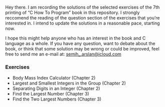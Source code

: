 Hey there. I am recording the solutions of the selected exercises of the 7th printing of “C How To Program” book in this repository. I strongly reccomend the reading of the question section of the exercises that you’re interested in. I intend to update the solutions in a reasonable pace, starting now.

I hope this might help anyone who has an interest in the book and C language as a whole. If you have any question, want to debate about the book, or think that some solution may be wrong or could be improved, feel free to send me an e-mail at: semih_.arslan@icloud.com

### Exercises
 - Body Mass Index Calculator (Chapter 2)
 - Largest and Smallest Integers in the Group (Chapter 2)
 - Separating Digits in an Integer (Chapter 2)
 - Find the Largest Number (Chapter 3)
 - Find the Two Largest Numbers (Chapter 3)
